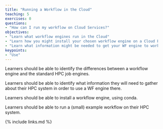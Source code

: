 ```yaml
---
title: "Running a Workflow in the Cloud"
teaching: 5
exercises: 0
questions:
- "How can I run my workflow on Cloud Services?"
objectives:
- "Learn what workflow engines run in the Cloud"
- "Learn how you might install your chosen workflow engine on a Cloud Platform"
- "Learn what information might be needed to get your WF engine to work with Cloud Services"
keypoints:
- "Use"
---
```


Learners should be able to identify the differences between a workflow engine and the standard HPC job engines.

Learners should be able to identify what information they will need to gather about their HPC system in order to use a WF engine there.

Learners should be able to install a workflow engine, using conda.

Learners should be able to run a (small) example workflow on their HPC system.


{% include links.md %}
